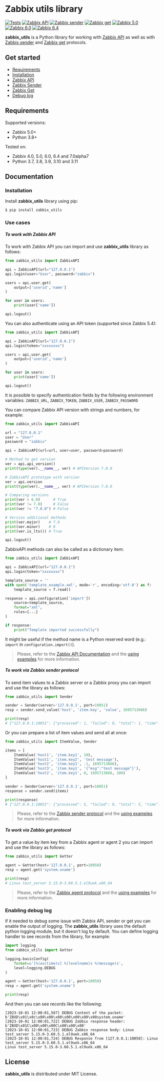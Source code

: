 # Zabbix utils library

[![Tests](https://github.com/zabbix/python-zabbix-utils/actions/workflows/tests.yaml/badge.svg)](https://github.com/zabbix/python-zabbix-utils/actions/workflows/tests.yaml)
[![Zabbix API](https://github.com/zabbix/python-zabbix-utils/actions/workflows/integration_api.yaml/badge.svg)](https://github.com/zabbix/python-zabbix-utils/actions/workflows/integration_api.yaml)
[![Zabbix sender](https://github.com/zabbix/python-zabbix-utils/actions/workflows/integration_sender.yaml/badge.svg)](https://github.com/zabbix/python-zabbix-utils/actions/workflows/integration_sender.yaml)
[![Zabbix get](https://github.com/zabbix/python-zabbix-utils/actions/workflows/integration_get.yaml/badge.svg)](https://github.com/zabbix/python-zabbix-utils/actions/workflows/integration_get.yaml)
[![Zabbix 5.0](https://github.com/zabbix/python-zabbix-utils/actions/workflows/compatibility_50.yaml/badge.svg)](https://github.com/zabbix/python-zabbix-utils/actions/workflows/compatibility_50.yaml)
[![Zabbix 6.0](https://github.com/zabbix/python-zabbix-utils/actions/workflows/compatibility_60.yaml/badge.svg)](https://github.com/zabbix/python-zabbix-utils/actions/workflows/compatibility_60.yaml)
[![Zabbix 6.4](https://github.com/zabbix/python-zabbix-utils/actions/workflows/compatibility_64.yaml/badge.svg)](https://github.com/zabbix/python-zabbix-utils/actions/workflows/compatibility_64.yaml)

**zabbix_utils** is a Python library for working with [Zabbix API](https://www.zabbix.com/documentation/current/manual/api/reference) as well as with [Zabbix sender](https://www.zabbix.com/documentation/current/manpages/zabbix_sender) and [Zabbix get](https://www.zabbix.com/documentation/current/manpages/zabbix_get) protocols.

## Get started
* [Requirements](#requirements)
* [Installation](#installation)
* [Zabbix API](#to-work-with-zabbix-api)
* [Zabbix Sender](#to-work-via-zabbix-sender-protocol)
* [Zabbix Get](#to-work-via-zabbix-get-protocol)
* [Debug log](#enabling-debug-log)

## Requirements

Supported versions:

* Zabbix 5.0+
* Python 3.8+

Tested on:

* Zabbix 4.0, 5.0, 6.0, 6.4 and 7.0alpha7
* Python 3.7, 3.8, 3.9, 3.10 and 3.11

## Documentation

### Installation

Install **zabbix_utils** library using pip:

```bash
$ pip install zabbix_utils
```

### Use cases

##### To work with Zabbix API

To work with Zabbix API you can import and use **zabbix_utils** library as follows:

```python
from zabbix_utils import ZabbixAPI

api = ZabbixAPI(url="127.0.0.1")
api.login(user="User", password="zabbix")

users = api.user.get(
    output=['userid','name']
)

for user in users:
    print(user['name'])

api.logout()
```

You can also authenticate using an API token (supported since Zabbix 5.4):

```python
from zabbix_utils import ZabbixAPI

api = ZabbixAPI(url="127.0.0.1")
api.login(token="xxxxxxxx")

users = api.user.get(
    output=['userid','name']
)

for user in users:
    print(user['name'])

api.logout()
```

It is possible to specify authentication fields by the following environment variables:
`ZABBIX_URL`, `ZABBIX_TOKEN`, `ZABBIX_USER`, `ZABBIX_PASSWORD`

You can compare Zabbix API version with strings and numbers, for example:

```python
from zabbix_utils import ZabbixAPI

url = "127.0.0.1"
user = "User"
password = "zabbix"

api = ZabbixAPI(url=url, user=user, password=password)

# Method to get version
ver = api.api_version()
print(type(ver).__name__, ver) # APIVersion 7.0.0

# ZabbixAPI prototype with version
ver = api.version
print(type(ver).__name__, ver) # APIVersion 7.0.0

# Comparing versions
print(ver > 6.0)      # True
print(ver != 7.0)     # False
print(ver != "7.0.0") # False

# Version additional methods
print(ver.major)    # 7.0
print(ver.minor)    # 0
print(ver.is_lts()) # True

api.logout()
```

ZabbixAPI methods can also be called as a dictionary item:
```python
from zabbix_utils import ZabbixAPI

api = ZabbixAPI(url="127.0.0.1")
api.login(token="xxxxxxxx")

template_source = ''
with open('template_example.xml', mode='r', encoding='utf-8') as f:
    template_source = f.read()

response = api.configuration['import'](
    source=template_source,
    format="xml",
    rules={...}
)

if response:
    print("Template imported successfully")
```

It might be useful if the method name is a Python reserved word (e.g.: `import` in `configuration.import()`).

> Please, refer to the [Zabbix API Documentation](https://www.zabbix.com/documentation/current/manual/api/reference) and the [using examples](https://github.com/zabbix/python-zabbix-utils/tree/main/examples/api) for more information.

##### To work via Zabbix sender protocol

To send item values to a Zabbix server or a Zabbix proxy you can import and use the library as follows:

```python
from zabbix_utils import Sender

sender = Sender(server='127.0.0.1', port=10051)
resp = sender.send_value('host', 'item.key', 'value', 1695713666)

print(resp)
# {"127.0.0.1:10051": {"processed": 1, "failed": 0, "total": 1, "time": "0.000338", "chunk": 1}}
```

Or you can prepare a list of item values and send all at once:

```python
from zabbix_utils import ItemValue, Sender

items = [
    ItemValue('host1', 'item.key1', 10),
    ItemValue('host1', 'item.key2', 'test message'),
    ItemValue('host2', 'item.key1', -1, 1695713666),
    ItemValue('host3', 'item.key1', '{"msg":"test message"}'),
    ItemValue('host2', 'item.key1', 0, 1695713666, 100)
]

sender = Sender(server='127.0.0.1', port=10051)
response = sender.send(items)

print(response)
# {"127.0.0.1:10051": {"processed": 5, "failed": 0, "total": 5, "time": "0.001661", "chunk": 1}}
```

> Please, refer to the [Zabbix sender protocol](https://www.zabbix.com/documentation/current/manual/appendix/protocols/zabbix_sender) and the [using examples](https://github.com/zabbix/python-zabbix-utils/tree/main/examples/sender) for more information.

##### To work via Zabbix get protocol

To get a value by item key from a Zabbix agent or agent 2 you can import and use the library as follows:

```python
from zabbix_utils import Getter

agent = Getter(host='127.0.0.1', port=10050)
resp = agent.get('system.uname')

print(resp)
# Linux test_server 5.15.0-3.60.5.1.el9uek.x86_64
```

> Please, refer to the [Zabbix agent protocol](https://www.zabbix.com/documentation/current/manual/appendix/protocols/zabbix_agent) and the [using examples](https://github.com/zabbix/python-zabbix-utils/tree/main/examples/get) for more information.

### Enabling debug log

If it needed to debug some issue with Zabbix API, sender or get you can enable the output of logging. The **zabbix_utils** library uses the default python logging module, but it doesn't log by default. You can define logging handler to see records from the library, for example:

```python
import logging
from zabbix_utils import Getter

logging.basicConfig(
    format=u'[%(asctime)s] %(levelname)s %(message)s',
    level=logging.DEBUG
)

agent = Getter(host='127.0.0.1', port=10050)
resp = agent.get('system.uname')

print(resp)
```

And then you can see records like the following:

```
[2023-10-01 12:00:01,587] DEBUG Content of the packet: b'ZBXD\x01\x0c\x00\x00\x00\x00\x00\x00\x00system.uname'
[2023-10-01 12:00:01,722] DEBUG Zabbix response header: b'ZBXD\x01C\x00\x00\x00C\x00\x00\x00'
[2023-10-01 12:00:01,723] DEBUG Zabbix response body: Linux test_server 5.15.0-3.60.5.1.el9uek.x86_64
[2023-10-01 12:00:01,724] DEBUG Response from [127.0.0.1:10050]: Linux test_server 5.15.0-3.60.5.1.el9uek.x86_64
Linux test_server 5.15.0-3.60.5.1.el9uek.x86_64

```

## License
**zabbix_utils** is distributed under MIT License.

